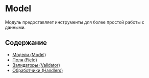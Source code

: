 # Model

Модуль предоставляет инструменты для более простой работы с данными.

## Содержание

- [Модели (Model)](models.md)
- [Поля (Field)](fields.md)
- [Валидаторы (Validator)](validators.md)
- [Обработчики (Handlers)](handlers.md)
